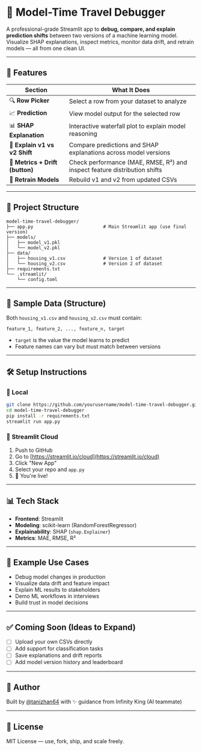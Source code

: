 # 🧠 Model-Time Travel Debugger

A professional-grade Streamlit app to **debug, compare, and explain prediction shifts** between two versions of a machine learning model. Visualize SHAP explanations, inspect metrics, monitor data drift, and retrain models — all from one clean UI.

---

## 🚀 Features

| Section                     | What It Does                                                                 |
|-----------------------------|------------------------------------------------------------------------------|
| 🔍 **Row Picker**            | Select a row from your dataset to analyze                                   |
| 📈 **Prediction**            | View model output for the selected row                                      |
| 📊 **SHAP Explanation**      | Interactive waterfall plot to explain model reasoning                       |
| 🧠 **Explain v1 vs v2 Shift** | Compare predictions and SHAP explanations across model versions              |
| 📏 **Metrics + Drift (button)** | Check performance (MAE, RMSE, R²) and inspect feature distribution shifts    |
| 🔁 **Retrain Models**         | Rebuild v1 and v2 from updated CSVs                                         |

---

## 📂 Project Structure

```
model-time-travel-debugger/
├── app.py                          # Main Streamlit app (use final version)
├── models/
│   ├── model_v1.pkl
│   └── model_v2.pkl
├── data/
│   ├── housing_v1.csv              # Version 1 of dataset
│   └── housing_v2.csv              # Version 2 of dataset
├── requirements.txt
└── .streamlit/
    └── config.toml
```

---

## 🧪 Sample Data (Structure)

Both `housing_v1.csv` and `housing_v2.csv` must contain:

```csv
feature_1, feature_2, ..., feature_n, target
```

- `target` is the value the model learns to predict
- Feature names can vary but must match between versions

---

## 🛠 Setup Instructions

### 🔹 Local

```bash
git clone https://github.com/yourusername/model-time-travel-debugger.git
cd model-time-travel-debugger
pip install -r requirements.txt
streamlit run app.py
```

### 🔹 Streamlit Cloud

1. Push to GitHub
2. Go to [https://streamlit.io/cloud](https://streamlit.io/cloud)
3. Click "New App"
4. Select your repo and `app.py`
5. 🎉 You're live!

---

## 📊 Tech Stack

- **Frontend**: Streamlit
- **Modeling**: scikit-learn (RandomForestRegressor)
- **Explainability**: SHAP (`shap.Explainer`)
- **Metrics**: MAE, RMSE, R²

---

## 🧠 Example Use Cases

- Debug model changes in production
- Visualize data drift and feature impact
- Explain ML results to stakeholders
- Demo ML workflows in interviews
- Build trust in model decisions

---

## ✅ Coming Soon (Ideas to Expand)

- [ ] Upload your own CSVs directly
- [ ] Add support for classification tasks
- [ ] Save explanations and drift reports
- [ ] Add model version history and leaderboard

---

## 👤 Author

Built by [@tanizhan64](https://github.com/tanizhan64) with ✨ guidance from Infinity King (AI teammate)

---

## 📜 License

MIT License — use, fork, ship, and scale freely.
